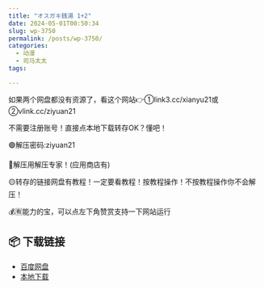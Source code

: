 ```yaml
---
title: "オスガキ銭湯 1+2"
date: 2024-05-01T00:50:34
slug: wp-3750
permalink: /posts/wp-3750/
categories:
  - 动漫
  - 司马太太
tags:

---
```


如果两个网盘都没有资源了，看这个网站👉①link3.cc/xianyu21或②vlink.cc/ziyuan21

不需要注册账号！直接点本地下载转存OK？懂吧！

🟢解压密码:ziyuan21

🔵解压用解压专家！(应用商店有)

🟡转存的链接网盘有教程！一定要看教程！按教程操作！不按教程操作你不会解压！

💰🈶能力的宝，可以点左下角赞赏支持一下网站运行

## 📦 下载链接
- [百度网盘](https://blziyuan21.com/pay-download/3750?key=3068d9f409&down_id=0)
- [本地下载](https://blziyuan21.com/pay-download/3750?key=3068d9f409&down_id=1)

